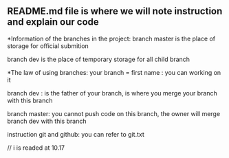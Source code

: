 README.md file is where we will note instruction and explain our code 
----------------------------------------------------------------------
*Information of the branches in the project:
branch master is the place of storage for official submition

branch dev is the place of temporary storage for all child branch 

*The law of using branches:
your branch = first name : you can working on it

branch dev : is the father of your branch, is where you merge your branch with this branch

branch master: you cannot push code on this branch, the owner will merge branch dev with this branch

instruction git and github: you can refer to git.txt

// i is readed at 10.17